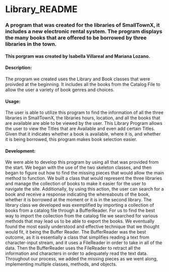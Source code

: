 # Library_README
### A program that was created for the libraries of SmallTownX, it includes a new electronic rental system. The program displays the many books that are offered to be borrowed by three libraries in the town.
 #### This porgram was created by Isabella Villareal and Mariana Lozano.

#### Description: 
The program we created uses the Library and Book classes that were proivded at the beginning. It includes all the books from the Catalog File to allow the user a variety of book genres and choices. 

#### Usage: 
   The user is able to utilize this program to find the information of all the three libraries in SmallTownX, the libraries hours, location, and all the books that are available are able to be viewed by the user. This Library Program allows the user to view the Titles that are Available and even add certain Titles. Given that it indicates whether a book is available, where it is, and whether it is being borrowed, this program makes book selection easier.

#### Development: 
 We were able to develop this program by using all that was provided from the start. We began with the use of the two skeleton classes, and then began to figure out how to find the missing pieces that would allow the main method to function. We built a class that would represent the three libraries and manage the collection of books to make it easier for the user to navigate the site. Additionally, by using this action, the user can search for a book and receive a response indicating the whereabouts of the book, whether it is borrowed at the moment or it is in the second library. The library class we developed was exemplified by importing a collection of books from a catalog file through a BufferReader. For us to find the best way to import the collection from the catalog file we searched for various methods that may lead us to be able to export the books. We eventually found the most easily understood and effective technique that we thought would fit, it being the Buffer Reader. The BufferReader was the best outcome, as it is essentially a class that simplifies reading a text from character-input stream, and it uses a FileReader in order to take in all of the data. Then the BufferReader uses the FileReader to retract all the information and characters in order to adequately read the text data. Throughout our process, we added the missing pieces as we went along, implementing multiple classes, methods, and objects. 
